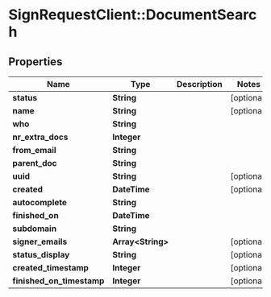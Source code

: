 # SignRequestClient::DocumentSearch

## Properties
Name | Type | Description | Notes
------------ | ------------- | ------------- | -------------
**status** | **String** |  | [optional] 
**name** | **String** |  | [optional] 
**who** | **String** |  | 
**nr_extra_docs** | **Integer** |  | 
**from_email** | **String** |  | 
**parent_doc** | **String** |  | 
**uuid** | **String** |  | [optional] 
**created** | **DateTime** |  | [optional] 
**autocomplete** | **String** |  | 
**finished_on** | **DateTime** |  | 
**subdomain** | **String** |  | 
**signer_emails** | **Array&lt;String&gt;** |  | [optional] 
**status_display** | **String** |  | [optional] 
**created_timestamp** | **Integer** |  | [optional] 
**finished_on_timestamp** | **Integer** |  | [optional] 


